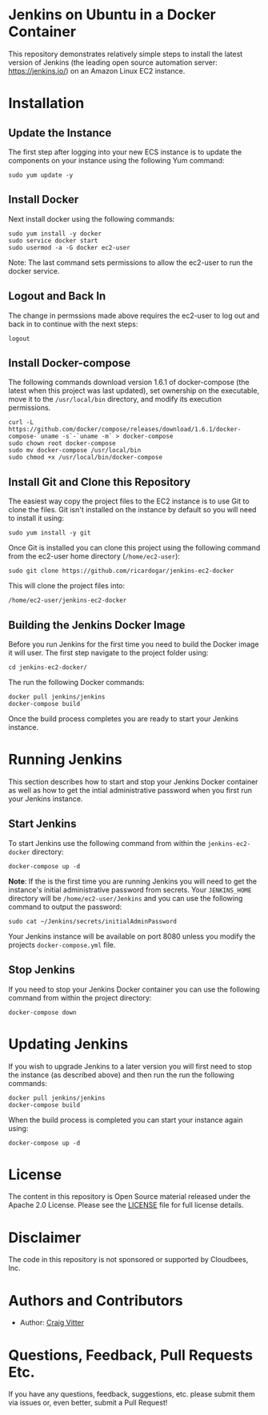 # Jenkins on Ubuntu in a Docker Container

This repository demonstrates relatively simple steps to install the latest version of Jenkins (the leading open source automation server: https://jenkins.io/) on an Amazon Linux EC2 instance.

# Installation

## Update the Instance

The first step after logging into your new ECS instance is to update the components on your instance using the following Yum command:

``` sudo yum update -y ```

## Install Docker

Next install docker using the following commands:

```
sudo yum install -y docker
sudo service docker start
sudo usermod -a -G docker ec2-user
```

Note: The last command sets permissions to allow the ec2-user to run the docker service.

## Logout and Back In

The change in permssions made above requires the ec2-user to log out and back in to continue with the next steps:

```logout```

## Install Docker-compose

The following commands download version 1.6.1 of docker-compose (the latest when this project was last updated), set ownership on the executable, move it to the ```/usr/local/bin``` directory, and modify its execution permissions.

```
curl -L https://github.com/docker/compose/releases/download/1.6.1/docker-compose-`uname -s`-`uname -m` > docker-compose 
sudo chown root docker-compose
sudo mv docker-compose /usr/local/bin
sudo chmod +x /usr/local/bin/docker-compose
```

## Install Git and Clone this Repository

The easiest way copy the project files to the EC2 instance is to use Git to clone the files. Git isn't installed on the instance by default so you will need to install it using:

```sudo yum install -y git```

Once Git is installed you can clone this project using the following command from the ec2-user home directory (```/home/ec2-user```):

```sudo git clone https://github.com/ricardogar/jenkins-ec2-docker```

This will clone the project files into:

```/home/ec2-user/jenkins-ec2-docker```

## Building the Jenkins Docker Image

Before you run Jenkins for the first time you need to build the Docker image it will user. The first step navigate to the project folder using:

```cd jenkins-ec2-docker/```

The run the following Docker commands:

```
docker pull jenkins/jenkins
docker-compose build
```

Once the build process completes you are ready to start your Jenkins instance.

# Running Jenkins

This section describes how to start and stop your Jenkins Docker container as well as how to get the intial administrative password when you first run your Jenkins instance.

## Start Jenkins

To start Jenkins use the following command from within the ```jenkins-ec2-docker``` directory:

```docker-compose up -d```

**Note**: If the is the first time you are running Jenkins you will need to get the instance's initial administrative password from secrets. Your ```JENKINS_HOME``` directory will be ```/home/ec2-user/Jenkins``` and you can use the following command to output the password:

```sudo cat ~/Jenkins/secrets/initialAdminPassword```

Your Jenkins instance will be available on port 8080 unless you modify the projects ```docker-compose.yml``` file.

## Stop Jenkins

If you need to stop your Jenkins Docker container you can use the following command from within the project directory:

```docker-compose down```

# Updating Jenkins 

If you wish to upgrade Jenkins to a later version you will first need to stop the instance (as described above) and then run the run the following commands:

```
docker pull jenkins/jenkins
docker-compose build
```

When the build process is completed you can start your instance again using:

```docker-compose up -d```

# License

The content in this repository is Open Source material released under the Apache 2.0 License. Please see the [LICENSE](LICENSE) file for full license details.

# Disclaimer

The code in this repository is not sponsored or supported by Cloudbees, Inc.

# Authors and Contributors 

* Author: [Craig Vitter](https://github.com/cvitter)
 
# Questions, Feedback, Pull Requests Etc.

If you have any questions, feedback, suggestions, etc. please submit them via issues or, even better, submit a Pull Request!


